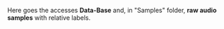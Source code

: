 Here goes the accesses **Data-Base** and, in "Samples" folder, **raw audio samples** with relative labels.
